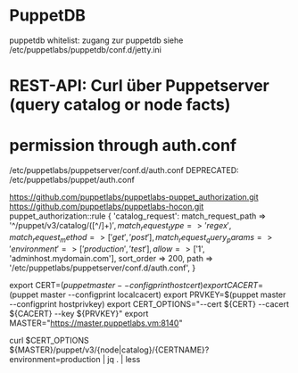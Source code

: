 # PuppetDB
puppetdb whitelist: zugang zur puppetdb
siehe /etc/puppetlabs/puppetdb/conf.d/jetty.ini

# REST-API: Curl über Puppetserver (query catalog or node facts)
# permission through auth.conf
/etc/puppetlabs/puppetserver/conf.d/auth.conf
DEPRECATED: /etc/puppetlabs/puppet/auth.conf

https://github.com/puppetlabs/puppetlabs-puppet_authorization.git
https://github.com/puppetlabs/puppetlabs-hocon.git
puppet_authorization::rule { 'catalog_request':
  match_request_path         => '^/puppet/v3/catalog/([^/]+)$',
  match_request_type         => 'regex',
  match_request_method       => ['get','post'],
  match_request_query_params => {'environment' => [ 'production', 'test' ]},
  allow                      => ['$1', 'adminhost.mydomain.com'],
  sort_order                 => 200,
  path                       => '/etc/puppetlabs/puppetserver/conf.d/auth.conf',
}

export CERT=$(puppet master --configprint hostcert)
export CACERT=$(puppet master --configprint localcacert)
export PRVKEY=$(puppet master --configprint hostprivkey)
export CERT_OPTIONS="--cert ${CERT} --cacert ${CACERT} --key ${PRVKEY}"
export MASTER="https://master.puppetlabs.vm:8140"

curl $CERT_OPTIONS ${MASTER}/puppet/v3/{node|catalog}/{CERTNAME}?environment=production | jq . | less
